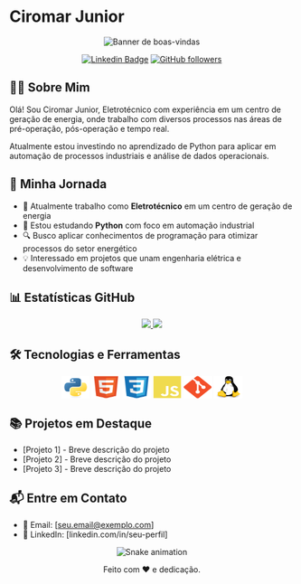# Ciromar Junior

<div align="center">
  
  ![Banner de boas-vindas](https://capsule-render.vercel.app/api?type=waving&color=0:4B76E5,100:6A11CB&height=200&section=header&text=Ciromar%20Junior&fontSize=40&fontColor=fff&animation=fadeIn)

  [![Linkedin Badge](https://img.shields.io/badge/-LinkedIn-blue?style=flat-square&logo=Linkedin&logoColor=white)](https://www.linkedin.com/in/ciromar-junior/)
  [![GitHub followers](https://img.shields.io/github/followers/ciromarjr?label=Follow&style=social)](https://github.com/ciromarjr)
  
</div>

## 👨‍💻 Sobre Mim

Olá! Sou Ciromar Junior, Eletrotécnico com experiência em um centro de geração de energia, onde trabalho com diversos processos nas áreas de pré-operação, pós-operação e tempo real.

Atualmente estou investindo no aprendizado de Python para aplicar em automação de processos industriais e análise de dados operacionais.

## 🚀 Minha Jornada

- 🔭 Atualmente trabalho como **Eletrotécnico** em um centro de geração de energia
- 🌱 Estou estudando **Python** com foco em automação industrial
- 🔍 Busco aplicar conhecimentos de programação para otimizar processos do setor energético
- 💡 Interessado em projetos que unam engenharia elétrica e desenvolvimento de software

## 📊 Estatísticas GitHub

<div align="center">
  <a href="https://github.com/ciromarjr">
    <img height="160em" src="https://github-readme-stats.vercel.app/api?username=ciromarjr&count_private=true&include_all_commits=true&show_icons=true&theme=dracula&hide_border=false&show_owner=true"/>
    <img height="160em" src="https://github-readme-stats.vercel.app/api/top-langs/?username=ciromarjr&theme=dracula&hide_border=false&&layout=compact"/>
  </a>
</div>

## 🛠️ Tecnologias e Ferramentas

<div align="center">
  <!-- Python -->
  <img align="center" alt="Python" height="40" width="50" src="https://raw.githubusercontent.com/devicons/devicon/master/icons/python/python-original.svg">
  <!-- Outras tecnologias que você conhece ou está aprendendo -->
  <img align="center" alt="HTML" height="40" width="50" src="https://raw.githubusercontent.com/devicons/devicon/master/icons/html5/html5-original.svg">
  <img align="center" alt="CSS" height="40" width="50" src="https://raw.githubusercontent.com/devicons/devicon/master/icons/css3/css3-original.svg">
  <img align="center" alt="Js" height="40" width="50" src="https://raw.githubusercontent.com/devicons/devicon/master/icons/javascript/javascript-plain.svg">
  <img align="center" alt="git" height="40" width="50" src="https://raw.githubusercontent.com/devicons/devicon/master/icons/git/git-original.svg">
  <img align="center" alt="linux" height="40" width="50" src="https://raw.githubusercontent.com/devicons/devicon/master/icons/linux/linux-original.svg">
</div>

## 📚 Projetos em Destaque

- [Projeto 1] - Breve descrição do projeto
- [Projeto 2] - Breve descrição do projeto
- [Projeto 3] - Breve descrição do projeto

## 📬 Entre em Contato

- 📧 Email: [seu.email@exemplo.com]
- 💼 LinkedIn: [linkedin.com/in/seu-perfil]

<div align="center">
  
  ![Snake animation](https://github.com/danielbped/danielbped/blob/output/github-contribution-grid-snake.svg)
  
</div>

<div align="center">
  <p>Feito com ❤️ e dedicação.</p>
</div>
